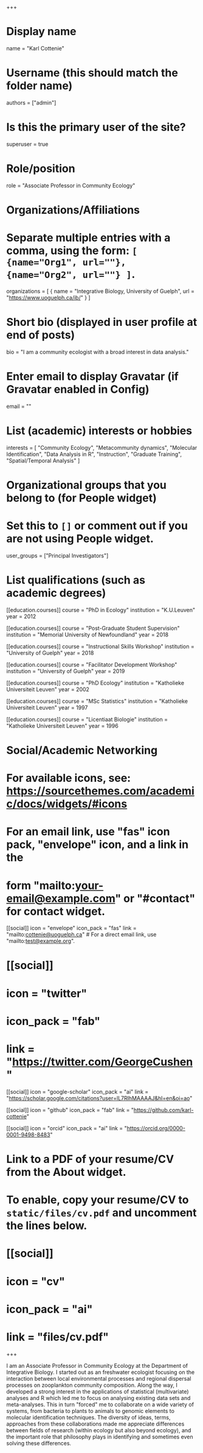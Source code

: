 +++
# Display name
name = "Karl Cottenie"

# Username (this should match the folder name)
authors = ["admin"]

# Is this the primary user of the site?
superuser = true

# Role/position
role = "Associate Professor in Community Ecology"

# Organizations/Affiliations
#   Separate multiple entries with a comma, using the form: `[ {name="Org1", url=""}, {name="Org2", url=""} ]`.
organizations = [ { name = "Integrative Biology, University of Guelph", url = "https://www.uoguelph.ca/ib/" } ]

# Short bio (displayed in user profile at end of posts)
bio = "I am a community ecologist with a broad interest in data analysis."

# Enter email to display Gravatar (if Gravatar enabled in Config)
email = ""

# List (academic) interests or hobbies
interests = [
  "Community Ecology",
  "Metacommunity dynamics",
  "Molecular Identification",
  "Data Analysis in R",
  "Instruction",
  "Graduate Training",
  "Spatial/Temporal Analysis"
]

# Organizational groups that you belong to (for People widget)
#   Set this to `[]` or comment out if you are not using People widget.
user_groups = ["Principal Investigators"]

# List qualifications (such as academic degrees)
[[education.courses]]
  course = "PhD in Ecology"
  institution = "K.U.Leuven"
  year = 2012

 [[education.courses]]
   course = "Post-Graduate Student Supervision"
   institution = "Memorial University of Newfoundland"
   year = 2018
 
 [[education.courses]]
   course = "Instructional Skills Workshop"
   institution = "University of Guelph"
   year = 2018

 [[education.courses]]
   course = "Facilitator Development Workshop"
   institution = "University of Guelph"
   year = 2019
   
 [[education.courses]]
   course = "PhD Ecology"
   institution = "Katholieke Universiteit Leuven"
   year = 2002

 [[education.courses]]
   course = "MSc Statistics"
   institution = "Katholieke Universiteit Leuven"
   year = 1997

 [[education.courses]]
   course = "Licentiaat Biologie"
   institution = "Katholieke Universiteit Leuven"
   year = 1996  
   
# Social/Academic Networking
# For available icons, see: https://sourcethemes.com/academic/docs/widgets/#icons
#   For an email link, use "fas" icon pack, "envelope" icon, and a link in the
#   form "mailto:your-email@example.com" or "#contact" for contact widget.

[[social]]
  icon = "envelope"
  icon_pack = "fas"
  link = "mailto:cottenie@uoguelph.ca"  # For a direct email link, use "mailto:test@example.org".

# [[social]]
#   icon = "twitter"
#   icon_pack = "fab"
#   link = "https://twitter.com/GeorgeCushen"

[[social]]
  icon = "google-scholar"
  icon_pack = "ai"
  link = "https://scholar.google.com/citations?user=lL7RlhMAAAAJ&hl=en&oi=ao"

[[social]]
  icon = "github"
  icon_pack = "fab"
  link = "https://github.com/karl-cottenie"
  
[[social]]
  icon = "orcid"
  icon_pack = "ai"
  link = "https://orcid.org/0000-0001-9498-8483"  

# Link to a PDF of your resume/CV from the About widget.
# To enable, copy your resume/CV to `static/files/cv.pdf` and uncomment the lines below.
# [[social]]
#   icon = "cv"
#   icon_pack = "ai"
#   link = "files/cv.pdf"

+++

I am an Associate Professor in Community Ecology at the Department of Integrative Biology. I started out as an freshwater ecologist focusing on the interaction between local environmental processes and regional dispersal processes on zooplankton community composition. Along the way, I developed a strong interest in the applications of statistical (multivariate) analyses and R which led me to focus on analysing existing data sets and meta-analyses. This in turn "forced" me to collaborate on a wide variety of systems, from bacteria to plants to animals to genomic elements to molecular identification techniques. The diversity of ideas, terms, approaches from these collaborations made me appreciate differences between fields of research (within ecology but also beyond ecology), and the important role that philosophy plays in identifying and sometimes even solving these differences. 
